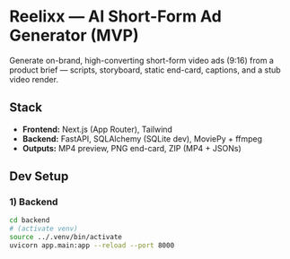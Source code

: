 # Reelixx — AI Short-Form Ad Generator (MVP)

Generate on-brand, high-converting short-form video ads (9:16) from a product brief — scripts, storyboard, static end-card, captions, and a stub video render.

## Stack
- **Frontend:** Next.js (App Router), Tailwind  
- **Backend:** FastAPI, SQLAlchemy (SQLite dev), MoviePy + ffmpeg  
- **Outputs:** MP4 preview, PNG end-card, ZIP (MP4 + JSONs)

## Dev Setup

### 1) Backend
```bash
cd backend
# (activate venv)
source ../.venv/bin/activate
uvicorn app.main:app --reload --port 8000
